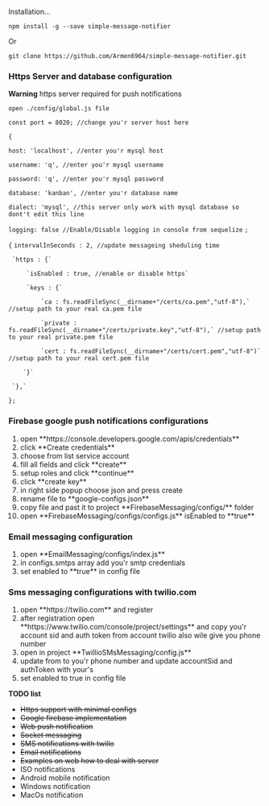 <p>Installation...</p>

`npm install -g --save simple-message-notifier`

<p>Or</p>

`git clone https://github.com/Armen6964/simple-message-notifier.git`



<h3>Https Server and database configuration</h3>

<p><b>Warning</b> https server required for push notifications</p>

`open ./config/global.js file`

`const port = 8020; //change you'r server host here`

`{`

  `host: 'localhost', //enter you'r mysql host`
  
  `username: 'q', //enter you'r mysql username`
  
  `password: 'q', //enter you'r mysql password`
  
  `database: 'kanban', //enter you'r database name`
  
  `dialect: 'mysql', //this server only work with mysql database so dont't edit this line`
  
  `logging: false //Enable/Disable logging in console from sequelize`
 `;`
 
 `{` 
     `intervalInSeconds : 2, //update messageing sheduling time` 
 
     `https : {`
         
         `isEnabled : true, //enable or disable https`
          
         `keys : {`
     
             `ca : fs.readFileSync(__dirname+"/certs/ca.pem","utf-8"),` //setup path to your real ca.pem file
             
             `private : fs.readFileSync(__dirname+"/certs/private.key","utf-8"),` //setup path to your real private.pem file
            
             `cert : fs.readFileSync(__dirname+"/certs/cert.pem","utf-8")` //setup path to your real cert.pem file
     
        `}`
     
     `},`
 `};`


<h3>Firebase google push notifications configurations</h3>

<ol>
  <li>open **https://console.developers.google.com/apis/credentials**</li>
  <li>click **Create credentials** </li>
  <li>choose from list service account</li>
  <li>fill all fields and click **create**</li>
  <li>setup roles and click **continue**</li>
  <li>click **create key**</li>
  <li>in right side popup choose json and press create</li>
  <li>rename file to **google-configs.json**</li>
  <li>copy file and past it to project **FirebaseMessaging/configs/** folder</li>
  <li>open **FirebaseMessaging/configs/configs.js** isEnabled to **true**</li>
</ol>


<h3>Email messaging configuration</h3>

<ol>
  <li>open **EmailMessaging/configs/index.js**</li>
  <li>in configs.smtps array add you'r smtp credentials</li>
  <li>set enabled to **true** in config file</li>
</ol>


<h3>Sms messaging configurations with twilio.com</h3>

<ol>
  <li>open **https://twilio.com** and register</li>
  <li>after registration open **https://www.twilio.com/console/project/settings** and 
      copy you'r account sid and auth token from account twilio also wile give you phone number
  </li>
  <li>open in project **TwillioSMsMessaging/config.js**</li>
  <li>update from to you'r phone number and update accountSid and authToken with your's</li>
  <li>set enabled to true in config file</li>
</ol>

<b>TODO list</b>
<ul>
   <li><del>Https support with minimal configs</del></li>
   <li><del>Google firebase implementation</del></li>
   <li><del>Web push notification</del></li> 
   <li><del>Socket messaging</del></li> 
   <li><del>SMS notifications with twillo</del></li> 
   <li><del>Email notifications</del></li>
   <li><del>Examples on web how to deal with server</del></li>
   <li>ISO notifications</li>
   <li>Android mobile notification</li>
   <li>Windows notification</li>
   <li>MacOs notification</li>
</ul>
